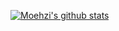 [![Moehzi's github stats](https://github-readme-stats.vercel.app/api?username=moehzi)](https://github.com/moehzi/github-readme-stats)